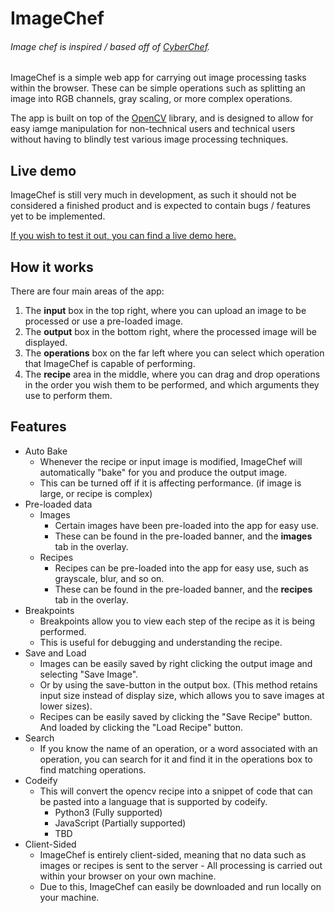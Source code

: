 # ImageChef
###### Image chef is inspired / based off of [CyberChef](https://gchq.github.io/CyberChef/).
ImageChef is a simple web app for carrying out image processing tasks within the browser. These can be simple operations such as splitting an image into RGB channels, gray scaling, or more complex operations.

The app is built on top of the [OpenCV](https://opencv.org/) library, and is designed to allow for easy iamge manipulation for non-technical users and technical users without having to blindly test various image processing techniques.

## Live demo
ImageChef is still very much in development, as such it should not be considered a finished product and is expected to contain bugs / features yet to be implemented.

[If you wish to test it out, you can find a live demo here.][1]

## How it works
There are four main areas of the app:

 1. The **input** box in the top right, where you can upload an image to be processed or use a pre-loaded image.
 2. The **output** box in the bottom right, where the processed image will be displayed.
 3. The **operations** box on the far left where you can select which operation that ImageChef is capable of performing.
 4. The **recipe** area in the middle, where you can drag and drop operations in the order you wish them to be performed, and which arguments they use to perform them.

## Features
- Auto Bake
    - Whenever the recipe or input image is modified, ImageChef will automatically "bake" for you and produce the output image.
    - This can be turned off if it is affecting performance. (if image is large, or recipe is complex)
- Pre-loaded data
    - Images
        - Certain images have been pre-loaded into the app for easy use.
        - These can be found in the pre-loaded banner, and the **images** tab in the overlay.
    - Recipes
        - Recipes can be pre-loaded into the app for easy use, such as grayscale, blur, and so on.
        - These can be found in the pre-loaded banner, and the **recipes** tab in the overlay.  
- Breakpoints
    - Breakpoints allow you to view each step of the recipe as it is being performed.
    - This is useful for debugging and understanding the recipe.
- Save and Load
    - Images can be easily saved by right clicking the output image and selecting "Save Image".
    - Or by using the save-button in the output box. (This method retains input size instead of display size, which allows you to save images at lower sizes).
    - Recipes can be easily saved by clicking the "Save Recipe" button. And loaded by clicking the "Load Recipe" button.
- Search
    - If you know the name of an operation, or a word associated with an operation, you can search for it and find it in the operations box to find matching operations.
- Codeify
    - This will convert the opencv recipe into a snippet of code that can be pasted into a language that is supported by codeify.
        - Python3 (Fully supported)
        - JavaScript (Partially supported)
        - TBD
- Client-Sided
    - ImageChef is entirely client-sided, meaning that no data such as images or recipes is sent to the server - All processing is carried out within your browser on your own machine.
    - Due to this, ImageChef can easily be downloaded and run locally on your machine.



[1]: https://raginggam0r.github.io/ImageChef-testing/